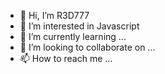 - 👋 Hi, I’m R3D777
- 👀 I’m interested in Javascript
- 🌱 I’m currently learning ...
- 💞️ I’m looking to collaborate on ...
- 📫 How to reach me ...

<!---
youssef679/youssef679 is a ✨ special ✨ repository because its `README.md` (this file) appears on your GitHub profile.
You can click the Preview link to take a look at your changes.
--->
